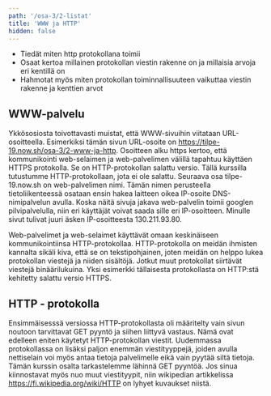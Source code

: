 ```yaml
---
path: '/osa-3/2-listat'
title: 'WWW ja HTTP'
hidden: false
---
```



<text-box variant='learningObjectives' name='Oppimistavoitteet'>


- Tiedät miten http protokollana toimii
- Osaat kertoa millainen protokollan viestin rakenne on ja millaisia arvoja eri kentillä on
- Hahmotat myös miten protokollan toiminnallisuuteen vaikuttaa viestin rakenne ja kenttien arvot

</text-box>

## WWW-palvelu


Ykkösosiosta toivottavasti muistat, että WWW-sivuihin viitataan URL-osoitteella. Esimerkiksi tämän sivun URL-osoite on https://tilpe-19.now.sh/osa-3/2-www-ja-http. Osoitteen alku https kertoo, että kommunikointi web-selaimen ja web-palvelimen välillä tapahtuu käyttäen HTTPS protokolla. Se on HTTP-protokollan salattu versio. Tällä kurssilla tutustumme HTTP-protokollaan, jota ei ole salattu. Seuraava osa tilpe-19.now.sh on web-palvelimen nimi. Tämän nimen perusteella tietoliikenteessä osataan ensin hakea laitteen oikea IP-osoite DNS-nimipalvelun avulla. Koska näitä sivuja jakava web-palvelin toimii googlen pilvipalvelulla, niin eri käyttäjät voivat saada sille eri IP-osoitteen. Minulle sivut tulivat juuri äsken IP-osoitteesta 130.211.93.80.

Web-palvelimet ja web-selaimet käyttävät omaan keskinäiseen kommunikointiinsa HTTP-protokollaa. HTTP-protokolla on meidän ihmisten kannalta sikäli kiva, että se on tekstipohjainen, joten meidän on helppo lukea protokollan viestejä ja niiden sisältöjä. Jotkut muut protokollat siirtävät viestejä binäärilukuina. Yksi esimerkki tällaisesta protokollasta on HTTP:stä kehitetty salattu versio HTTPS. 


## HTTP - protokolla

Ensimmäisesssä versiossa HTTP-protokollasta oli määritelty vain sivun noutoon tarvittavat GET pyyntö ja siihen liittyvä vastaus. Nämä ovat edelleen eniten käytetyt HTTP-protokollan viestit. Uudemmassa protokollassa on lisäksi paljon enemmän viestityyppejä, joiden avulla nettiselain voi myös antaa tietoja palvelimelle eikä vain pyytää siltä tietoja. Tämän kurssin osalta tarkastelemme lähinnä GET pyyntöä. Jos sinua kiinnostavat myös nuo muut viestityypit, niin wikipedian artikkelissa https://fi.wikipedia.org/wiki/HTTP on lyhyet kuvaukset niistä.  




